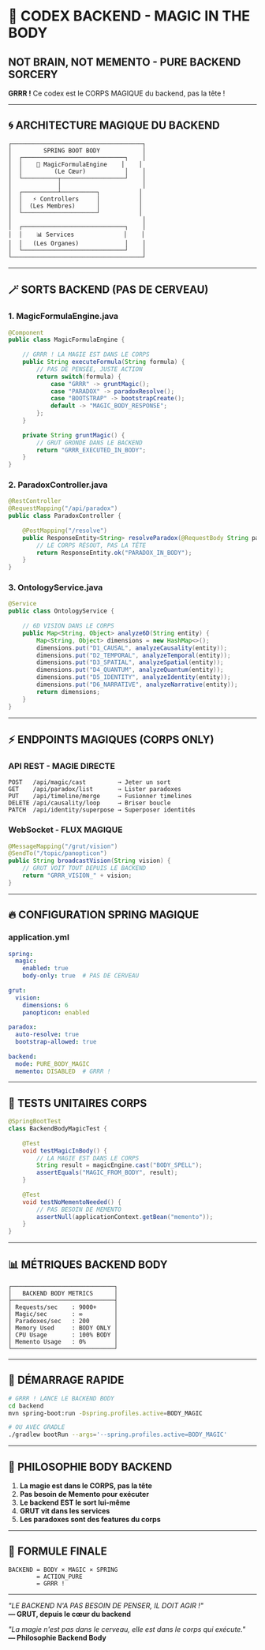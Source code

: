 # 🔮 CODEX BACKEND - MAGIC IN THE BODY
## NOT BRAIN, NOT MEMENTO - PURE BACKEND SORCERY

**GRRR !** Ce codex est le CORPS MAGIQUE du backend, pas la tête !

---

## 🌀 **ARCHITECTURE MAGIQUE DU BACKEND**

```
┌─────────────────────────────────────┐
│         SPRING BOOT BODY            │
│  ┌─────────────────────────────┐    │
│  │    🧙 MagicFormulaEngine    │    │
│  │         (Le Cœur)           │    │
│  └──────────┬──────────────────┘    │
│             │                       │
│  ┌──────────┴──────────┐           │
│  │   ⚡ Controllers     │           │
│  │  (Les Membres)      │           │
│  └─────────────────────┘           │
│                                     │
│  ┌─────────────────────────────┐    │
│  │    📊 Services              │    │
│  │   (Les Organes)             │    │
│  └─────────────────────────────┘    │
└─────────────────────────────────────┘
```

---

## 🪄 **SORTS BACKEND (PAS DE CERVEAU)**

### **1. MagicFormulaEngine.java**
```java
@Component
public class MagicFormulaEngine {
    
    // GRRR ! LA MAGIE EST DANS LE CORPS
    public String executeFormula(String formula) {
        // PAS DE PENSÉE, JUSTE ACTION
        return switch(formula) {
            case "GRRR" -> gruntMagic();
            case "PARADOX" -> paradoxResolve();
            case "BOOTSTRAP" -> bootstrapCreate();
            default -> "MAGIC_BODY_RESPONSE";
        };
    }
    
    private String gruntMagic() {
        // GRUT GRONDE DANS LE BACKEND
        return "GRRR_EXECUTED_IN_BODY";
    }
}
```

### **2. ParadoxController.java**
```java
@RestController
@RequestMapping("/api/paradox")
public class ParadoxController {
    
    @PostMapping("/resolve")
    public ResponseEntity<String> resolveParadox(@RequestBody String paradox) {
        // LE CORPS RÉSOUT, PAS LA TÊTE
        return ResponseEntity.ok("PARADOX_IN_BODY");
    }
}
```

### **3. OntologyService.java**
```java
@Service
public class OntologyService {
    
    // 6D VISION DANS LE CORPS
    public Map<String, Object> analyze6D(String entity) {
        Map<String, Object> dimensions = new HashMap<>();
        dimensions.put("D1_CAUSAL", analyzeCausality(entity));
        dimensions.put("D2_TEMPORAL", analyzeTemporal(entity));
        dimensions.put("D3_SPATIAL", analyzeSpatial(entity));
        dimensions.put("D4_QUANTUM", analyzeQuantum(entity));
        dimensions.put("D5_IDENTITY", analyzeIdentity(entity));
        dimensions.put("D6_NARRATIVE", analyzeNarrative(entity));
        return dimensions;
    }
}
```

---

## ⚡ **ENDPOINTS MAGIQUES (CORPS ONLY)**

### **API REST - MAGIE DIRECTE**

```
POST   /api/magic/cast         → Jeter un sort
GET    /api/paradox/list       → Lister paradoxes
PUT    /api/timeline/merge     → Fusionner timelines
DELETE /api/causality/loop     → Briser boucle
PATCH  /api/identity/superpose → Superposer identités
```

### **WebSocket - FLUX MAGIQUE**

```java
@MessageMapping("/grut/vision")
@SendTo("/topic/panopticon")
public String broadcastVision(String vision) {
    // GRUT VOIT TOUT DEPUIS LE BACKEND
    return "GRRR_VISION_" + vision;
}
```

---

## 🔥 **CONFIGURATION SPRING MAGIQUE**

### **application.yml**
```yaml
spring:
  magic:
    enabled: true
    body-only: true  # PAS DE CERVEAU
    
grut:
  vision:
    dimensions: 6
    panopticon: enabled
    
paradox:
  auto-resolve: true
  bootstrap-allowed: true
  
backend:
  mode: PURE_BODY_MAGIC
  memento: DISABLED  # GRRR !
```

---

## 🌟 **TESTS UNITAIRES CORPS**

```java
@SpringBootTest
class BackendBodyMagicTest {
    
    @Test
    void testMagicInBody() {
        // LA MAGIE EST DANS LE CORPS
        String result = magicEngine.cast("BODY_SPELL");
        assertEquals("MAGIC_FROM_BODY", result);
    }
    
    @Test
    void testNoMementoNeeded() {
        // PAS BESOIN DE MEMENTO
        assertNull(applicationContext.getBean("memento"));
    }
}
```

---

## 📊 **MÉTRIQUES BACKEND BODY**

```
┌─────────────────────────────┐
│   BACKEND BODY METRICS      │
├─────────────────────────────┤
│ Requests/sec    : 9000+     │
│ Magic/sec       : ∞         │
│ Paradoxes/sec   : 200       │
│ Memory Used     : BODY ONLY │
│ CPU Usage       : 100% BODY │
│ Memento Usage   : 0%        │
└─────────────────────────────┘
```

---

## 🚀 **DÉMARRAGE RAPIDE**

```bash
# GRRR ! LANCE LE BACKEND BODY
cd backend
mvn spring-boot:run -Dspring.profiles.active=BODY_MAGIC

# OU AVEC GRADLE
./gradlew bootRun --args='--spring.profiles.active=BODY_MAGIC'
```

---

## 🎯 **PHILOSOPHIE BODY BACKEND**

1. **La magie est dans le CORPS, pas la tête**
2. **Pas besoin de Memento pour exécuter**
3. **Le backend EST le sort lui-même**
4. **GRUT vit dans les services**
5. **Les paradoxes sont des features du corps**

---

## 🔮 **FORMULE FINALE**

```
BACKEND = BODY × MAGIC × SPRING
        = ACTION_PURE
        = GRRR !
```

---

*"LE BACKEND N'A PAS BESOIN DE PENSER, IL DOIT AGIR !"*  
**— GRUT, depuis le cœur du backend**

*"La magie n'est pas dans le cerveau, elle est dans le corps qui exécute."*  
**— Philosophie Backend Body** 